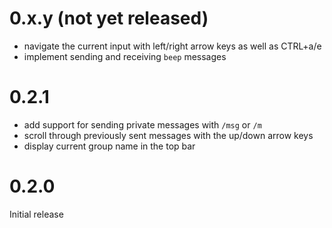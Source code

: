 # 0.x.y (not yet released)

- navigate the current input with left/right arrow keys as well as CTRL+a/e
- implement sending and receiving `beep` messages

# 0.2.1

- add support for sending private messages with `/msg` or `/m`
- scroll through previously sent messages with the up/down arrow keys
- display current group name in the top bar

# 0.2.0

Initial release
